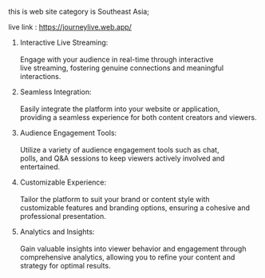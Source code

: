 this is web site category is Southeast Asia;

live link : https://journeylive.web.app/

1. Interactive Live Streaming: <br> <br>
Engage with your audience in real-time through interactive <br>
 live streaming, fostering genuine connections and meaningful interactions. <br>
2. Seamless Integration: <br><br> Easily integrate the platform into your website or application,<br>
 providing a seamless experience for both content creators and viewers.<br>

3. Audience Engagement Tools: <br><br> Utilize a variety of audience engagement tools such as chat, <br> polls, and Q&A sessions to keep viewers actively involved and entertained.<br>
4. Customizable Experience:<br><br> Tailor the platform to suit your brand or content style with <br> customizable features and branding options, ensuring a cohesive and professional presentation.<br>
5. Analytics and Insights: <br><br>Gain valuable insights into viewer behavior and engagement through <br>comprehensive analytics, allowing you to refine your content and strategy for optimal results.<br>

